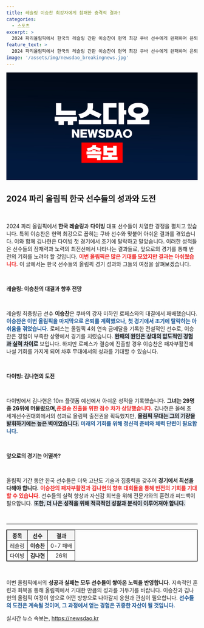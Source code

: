 ```yaml
---
title: 레슬링 이승찬 최강자에게 참패한 충격적 결과!
categories:
  - 스포츠
excerpt: >
  2024 파리올림픽에서 한국의 레슬링 간판 이승찬이 현역 최강 쿠바 선수에게 완패하며 은퇴 무대에서 아쉬움을 남겼다. 다이빙 국가대표 김나현도 첫 경기에서 짧은 올림픽 여정을 마감했다.
feature_text: >
  2024 파리올림픽에서 한국의 레슬링 간판 이승찬이 현역 최강 쿠바 선수에게 완패하며 은퇴 무대에서 아쉬움을 남겼다. 다이빙 국가대표 김나현도 첫 경기에서 짧은 올림픽 여정을 마감했다.
image: '/assets/img/newsdao_breakingnews.jpg'
---
```


<p><img src="/assets/img/newsdao_breakingnews.jpg" alt="bookingtag 속보" /></p>

<h2 data-ke-size="size26">2024 파리 올림픽 한국 선수들의 성과와 도전</h2>

<p data-ke-size="size16">&nbsp;</p>

<p data-ke-size="size16">2024 파리 올림픽에서 <b>한국 레슬링</b>과 <b>다이빙</b> 대표 선수들이 치열한 경쟁을 펼치고 있습니다. 특히 이승찬은 현역 최강으로 꼽히는 쿠바 선수와 맞붙어 아쉬운 결과를 겪었습니다. 이와 함께 김나현은 다이빙 첫 경기에서 조기에 탈락하고 말았습니다. 이러한 성적들은 선수들의 잠재력과 노력의 최전선에서 나타나는 결과들로, 앞으로의 경기를 통해 반전의 기회를 노려야 할 것입니다. <b><span style="color: #ee2323;">이번 올림픽은 많은 기대를 모았지만 결과는 아쉬웠습니다.</span></b> 이 글에서는 한국 선수들의 올림픽 경기 성과와 그들의 여정을 살펴보겠습니다.</p>

<p data-ke-size="size16">&nbsp;</p>

<p><b>레슬링: 이승찬의 대결과 향후 전망</b></p>

<p data-ke-size="size16">&nbsp;</p>

<p data-ke-size="size16">레슬링 최중량급 선수 <b>이승찬</b>은 쿠바의 강자 미하인 로페스와의 대결에서 패배했습니다. <b><span style="color: #1a5490;">이승찬은 이번 올림픽을 마지막으로 은퇴를 계획했으나, 첫 경기에서 조기에 탈락하는 아쉬움을 겪었습니다.</span></b> 로페스는 올림픽 4회 연속 금메달을 기록한 전설적인 선수로, 이승찬은 경험이 부족한 상황에서 경기를 치렀습니다. <b><span style="background-color: #21538527;">완패의 원인은 상대의 압도적인 경험과 실력 차이로</span></b> 보입니다. 하지만 로페스가 결승에 진출할 경우 이승찬은 패자부활전에 나설 기회를 가지게 되어 차후 무대에서의 성과를 기대할 수 있습니다.</p>

<p data-ke-size="size16">&nbsp;</p>

<p><b>다이빙: 김나현의 도전</b></p>

<p data-ke-size="size16">&nbsp;</p>

<p data-ke-size="size16">다이빙에서 김나현은 10m 플랫폼 예선에서 아쉬운 성적을 기록했습니다. <b>그녀는 29명 중 26위에 머물렀으며,<span style="color: #ee2323;">준결승 진출을 위한 점수 차가 상당했습니다.</span></b> 김나현은 올해 초 세계선수권대회에서의 성과로 올림픽 출전권을 획득했지만, <b><span style="background-color: #21538527;">올림픽 무대는 그의 기량을 발휘하기에는 높은 벽이었습니다.</span></b> <b><span style="color: #1a5490;">미래의 기회를 위해 정신적 준비와 체력 단련이 필요합니다.</span></b></p>

<p data-ke-size="size16">&nbsp;</p>

<p><b>앞으로의 경기는 어떨까?</b></p>

<p data-ke-size="size16">&nbsp;</p>

<p data-ke-size="size16">올림픽 기간 동안 한국 선수들은 더욱 고난도 기술과 집중력을 갖추어 <b>경기에서 최선을 다해야 합니다.</b> <b><span style="color: #ee2323;">이승찬의 패자부활전과 김나현의 향후 대회들을 통해 반전의 기회를 기대할 수 있습니다.</span></b> 선수들의 실력 향상과 자신감 회복을 위해 전문가와의 훈련과 피드백이 필요합니다. <b><span style="background-color: #21538527;">또한, 더 나은 성적을 위해 적극적인 성찰과 분석이 이루어져야 합니다.</span></b></p>

<p data-ke-size="size16">&nbsp;</p>

<hr />

<table style="border: 1px solid black; width: 100%; border-collapse: collapse;">
    <thead>
        <tr>
            <th style="border: 1px solid black; background-color: #f4f4f4; text-align: center;">종목</th>
            <th style="border: 1px solid black; background-color: #f4f4f4; text-align: center;">선수</th>
            <th style="border: 1px solid black; background-color: #f4f4f4; text-align: center;">결과</th>
        </tr>
    </thead>
    <tbody>
        <tr>
            <td style="border: 1px solid black; text-align: center;">레슬링</td>
            <td style="border: 1px solid black; text-align: center;"><b>이승찬</b></td>
            <td style="border: 1px solid black; text-align: center;">0-7 패배</td>
        </tr>
        <tr>
            <td style="border: 1px solid black; text-align: center;">다이빙</td>
            <td style="border: 1px solid black; text-align: center;"><b>김나현</b></td>
            <td style="border: 1px solid black; text-align: center;">26위</td>
        </tr>
    </tbody>
</table>

<p data-ke-size="size16">&nbsp;</p>

<p data-ke-size="size16">이번 올림픽에서의 <b>성공과 실패는 모두 선수들이 쌓아온 노력을 반영합니다.</b> 지속적인 훈련과 회복을 통해 올림픽에서 기대한 만큼의 성과를 거두기를 바랍니다. 이승찬과 김나현의 올림픽 여정이 앞으로 어떤 방향으로 나아갈지 응원과 관심이 필요합니다. <b><span style="color: #1a5490;">선수들의 도전은 계속될 것이며, 그 과정에서 얻는 경험은 귀중한 자산이 될 것입니다.</span></b></p>
실시간 뉴스 속보는, <a href="https://newsdao.kr" rel="dofollow">https://newsdao.kr</a>



